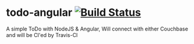 todo-angular [![Build Status](https://travis-ci.org/NeLk42/todo-angular.svg?branch=master)](https://travis-ci.org/NeLk42/todo-angular)
============

A simple ToDo with NodeJS &amp; Angular, Will connect with either Couchbase and will be CI'ed by Travis-CI

